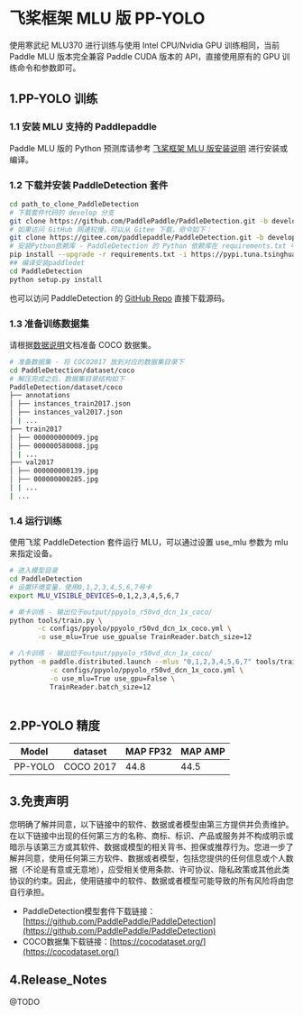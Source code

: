 # 飞桨框架 MLU 版 PP-YOLO

使用寒武纪 MLU370 进行训练与使用 Intel CPU/Nvidia GPU 训练相同，当前 Paddle MLU 版本完全兼容 Paddle CUDA 版本的 API，直接使用原有的 GPU 训练命令和参数即可。

## 1.PP-YOLO 训练

### 1.1 安装 MLU 支持的 Paddlepaddle

Paddle MLU 版的 Python 预测库请参考 [飞桨框架 MLU 版安装说明](../../install/paddle_install_cn.md) 进行安装或编译。


### 1.2 下载并安装 PaddleDetection 套件

```bash
cd path_to_clone_PaddleDetection
# 下载套件代码的 develop 分支
git clone https://github.com/PaddlePaddle/PaddleDetection.git -b develop
# 如果访问 GitHub 网速较慢，可以从 Gitee 下载，命令如下：
git clone https://gitee.com/paddlepaddle/PaddleDetection.git -b develop
# 安装Python依赖库 - PaddleDetection 的 Python 依赖库在 requirements.txt 中给出
pip install --upgrade -r requirements.txt -i https://pypi.tuna.tsinghua.edu.cn/simple
## 编译安装paddledet
cd PaddleDetection
python setup.py install
```
也可以访问 PaddleDetection 的 [GitHub Repo](https://github.com/PaddlePaddle/PaddleDetection) 直接下载源码。

### 1.3 准备训练数据集
请根据[数据说明](https://github.com/PaddlePaddle/PaddleDetection/blob/release/2.5/docs/tutorials/data/PrepareDetDataSet.md)文档准备 COCO 数据集。
```bash
# 准备数据集 - 将 COCO2017 放到对应的数据集目录下
cd PaddleDetection/dataset/coco
# 解压完成之后，数据集目录结构如下
PaddleDetection/dataset/coco
├── annotations
│ ├── instances_train2017.json
│ ├── instances_val2017.json
│ | ...
├── train2017
│ ├── 000000000009.jpg
│ ├── 000000580008.jpg
│ | ...
├── val2017
│ ├── 000000000139.jpg
│ ├── 000000000285.jpg
│ | ...
| ...
```

### 1.4 运行训练

使用飞浆 PaddleDetection 套件运行 MLU，可以通过设置 use_mlu 参数为 mlu 来指定设备。   
```bash
# 进入模型目录
cd PaddleDetection
# 设置环境变量，使用0,1,2,3,4,5,6,7号卡
export MLU_VISIBLE_DEVICES=0,1,2,3,4,5,6,7

# 单卡训练 - 输出位于output/ppyolo_r50vd_dcn_1x_coco/
python tools/train.py \
       -c configs/ppyolo/ppyolo_r50vd_dcn_1x_coco.yml \
       -o use_mlu=True use_gpualse TrainReader.batch_size=12

# 八卡训练 - 输出位于output/ppyolo_r50vd_dcn_1x_coco/
python -m paddle.distributed.launch --mlus "0,1,2,3,4,5,6,7" tools/train.py \
          -c configs/ppyolo/ppyolo_r50vd_dcn_1x_coco.yml \
          -o use_mlu=True use_gpu=False \
          TrainReader.batch_size=12
          
```
## 2.PP-YOLO 精度
| Model | dataset |MAP FP32| MAP AMP |
| ------------- |------------- |------------- | ------------- | 
| PP-YOLO | COCO 2017 | 44.8 | 44.5 | 
## 3.免责声明
您明确了解并同意，以下链接中的软件、数据或者模型由第三方提供并负责维护。在以下链接中出现的任何第三方的名称、商标、标识、产品或服务并不构成明示或暗示与该第三方或其软件、数据或模型的相关背书、担保或推荐行为。您进一步了解并同意，使用任何第三方软件、数据或者模型，包括您提供的任何信息或个人数据（不论是有意或无意地），应受相关使用条款、许可协议、隐私政策或其他此类协议的约束。因此，使用链接中的软件、数据或者模型可能导致的所有风险将由您自行承担。
- PaddleDetection模型套件下载链接：[https://github.com/PaddlePaddle/PaddleDetection](https://github.com/PaddlePaddle/PaddleDetection)
- COCO数据集下载链接：[https://cocodataset.org/](https://cocodataset.org/)

## 4.Release_Notes
@TODO